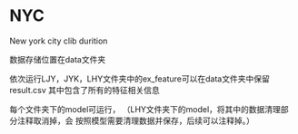 # NYC
New york city clib durition 

数据存储位置在data文件夹

依次运行LJY，JYK，LHY文件夹中的ex_feature可以在data文件夹中保留result.csv
其中包含了所有的特征相关信息

每个文件夹下的model可运行，
（LHY文件夹下的model，将其中的数据清理部分注释取消掉，会
  按照模型需要清理数据并保存，后续可以注释掉。）
